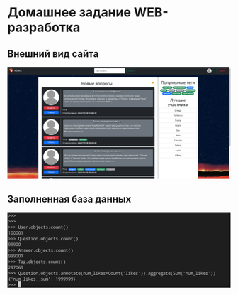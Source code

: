 # Домашнее задание WEB-разработка
Внешний вид сайта
-
![Внешний вид сайта](./readme/site.png)

Заполненная база данных
-
![Заполненная БД](./readme/db_filled.png)